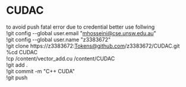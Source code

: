 # CUDAC
to avoid push fatal error due to credential better use follwing  
!git config --global user.email "mhosseini@cse.unsw.edu.au"  
!git config --global user.name "z3383672"   
!git clone https://z3383672:Tokens@github.com/z3383672/CUDAC.git  
%cd CUDAC  
!cp /content/vector_add.cu /content/CUDAC  
!git add .  
!git commit -m "C++ CUDA"  
!git push  

